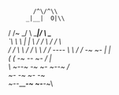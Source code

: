            /^\/^\\
         _|__|  O|\\
\/     /~     \_/ \\
 \____|__________/  \\
        \_______      \
                `\     \                 \\
                  |     |                  \\
                 /      /                    \\
                /     /                       \\\
              /      /                         \ \\
             /     /                            \  \\
           /     /             _----_            \   \\
          /     /           _-~      ~-_         |   |\
         (      (        _-~    _--_    ~-_     _/   |\
          \      ~-____-~    _-~    ~-_    ~-_-~    /\
            ~-_           _-~          ~-_       _-~\
               ~--______-~                ~-___-~\
